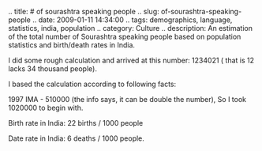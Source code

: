 .. title: # of sourashtra speaking people
.. slug: of-sourashtra-speaking-people
.. date: 2009-01-11 14:34:00
.. tags: demographics, language, statistics, india, population
.. category: Culture
.. description: An estimation of the total number of Sourashtra speaking people based on population statistics and birth/death rates in India.

I did some rough calculation and arrived at this number: 1234021 ( that is 12 lacks 34 thousand people).

I based the calculation according to following facts:

1997 IMA - 510000 (the info says, it can be double the number), So I took 1020000 to begin with.

Birth rate in India: 22 births / 1000 people

Date rate in India: 6 deaths / 1000 people.
